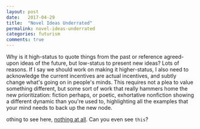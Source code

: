 ```yaml
---
layout: post
date:   2017-04-29
title:  "Novel Ideas Underrated"
permalink: novel-ideas-underrated
categories: futurism
comments: true
---
```


Why is it high-status to quote things from the past or reference agreed-upon ideas of the future, but low-status to present new ideas?
Lots of reasons.
If I say we should work on making it higher-status, I also need to acknowledge the current incentives are actual incentives, and subtly change what's going on in people's minds. This requires not a plea to value something different, but some sort of work that really hammers home the new prioritization: fiction perhaps, or poetic, exhortative nonfiction showing a different dynamic than you're used to, highlighting all the examples that your mind needs to back up the new node.






othing to see here, [nothing at all][conspiracy]. Can you even see `this`?

[conspiracy]: http://www.thebayesianconspiracy.com/

